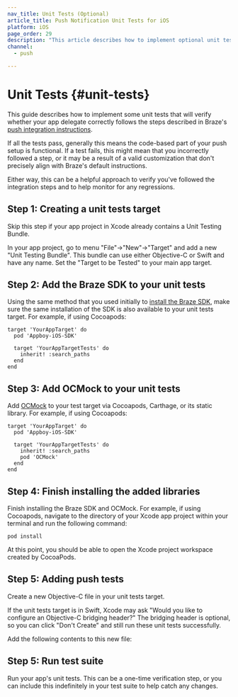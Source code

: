 ```yaml
---
nav_title: Unit Tests (Optional)
article_title: Push Notification Unit Tests for iOS
platform: iOS
page_order: 29
description: "This article describes how to implement optional unit tests for your iOS push implementation."
channel:
  - push

---
```


# Unit Tests {#unit-tests}

This guide describes how to implement some unit tests that will verify whether your app delegate correctly follows the steps described in Braze's [push integration instructions][1]. 

If all the tests pass, generally this means the code-based part of your push setup is functional. If a test fails, this might mean that you incorrectly followed a step, or it may be a result of a valid customization that don't precisely align with Braze's default instructions.

Either way, this can be a helpful approach to verify you've followed the integration steps and to help monitor for any regressions.

## Step 1: Creating a unit tests target

Skip this step if your app project in Xcode already contains a Unit Testing Bundle.

In your app project, go to menu "File"->"New"->"Target" and add a new "Unit Testing Bundle". This bundle can use either Objective-C or Swift and have any name. Set the "Target to be Tested" to your main app target.

## Step 2: Add the Braze SDK to your unit tests

Using the same method that you used initially to [install the Braze SDK][2], make sure the same installation of the SDK is also available to your unit tests target. For example, if using Cocoapods:

```
target 'YourAppTarget' do
  pod 'Appboy-iOS-SDK'

  target 'YourAppTargetTests' do
    inherit! :search_paths
  end
end
```


## Step 3: Add OCMock to your unit tests

Add [OCMock][3] to your test target via Cocoapods, Carthage, or its static library. For example, if using Cocoapods:

```
target 'YourAppTarget' do
  pod 'Appboy-iOS-SDK'

  target 'YourAppTargetTests' do
    inherit! :search_paths
    pod 'OCMock'
  end
end
```

## Step 4: Finish installing the added libraries

Finish installing the Braze SDK and OCMock. For example, if using Cocoapods, navigate to the directory of your Xcode app project within your terminal and run the following command:

```
pod install
```

At this point, you should be able to open the Xcode project workspace created by CocoaPods.

## Step 5: Adding push tests

Create a new Objective-C file in your unit tests target. 

If the unit tests target is in Swift, Xcode may ask "Would you like to configure an Objective-C bridging header?" The bridging header is optional, so you can click "Don't Create" and still run these unit tests successfully.

Add the following contents to this new file:

<script src="https://gist.github.com/mattlsteinberg/7455a76978ea3d0b377df018f7935396.js"></script>

## Step 5: Run test suite

Run your app's unit tests. This can be a one-time verification step, or you can include this indefinitely in your test suite to help catch any changes.

[1]: {{site.baseurl}}/developer_guide/platform_integration_guides/ios/push_notifications/integration/
[2]: {{site.baseurl}}/developer_guide/platform_integration_guides/ios/initial_sdk_setup/overview/
[3]: https://ocmock.org/